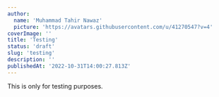 ```yaml
---
author:
  name: 'Muhammad Tahir Nawaz'
  picture: 'https://avatars.githubusercontent.com/u/41270547?v=4'
coverImage: ''
title: 'Testing'
status: 'draft'
slug: 'testing'
description: ''
publishedAt: '2022-10-31T14:00:27.813Z'
---
```


This is only for testing purposes.

